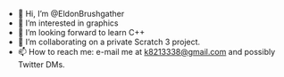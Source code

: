 - 👋 Hi, I’m @EldonBrushgather
- 👀 I’m interested in graphics
- 🌱 I’m looking forward to learn C++
- 💞️ I’m collaborating on a private Scratch 3 project.
- 📫 How to reach me: e-mail me at k8213338@gmail.com and possibly Twitter DMs.

<!---
EldonBrushgather/EldonBrushgather is a ✨ special ✨ repository because its `README.md` (this file) appears on your GitHub profile.
You can click the Preview link to take a look at your changes.
--->
